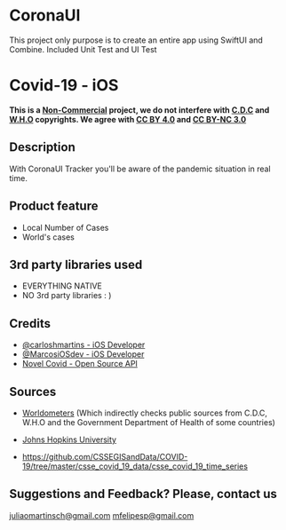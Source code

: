 # CoronaUI
This project only purpose is to create an entire app using SwiftUI and Combine. Included Unit Test and UI Test

# Covid-19 - iOS

**This is a <ins>Non-Commercial</ins> project, we do not interfere with [C.D.C](https://wwwnc.cdc.gov/eid/page/copyright-and-disclaimers) and [W.H.O](https://www.who.int/about/who-we-are/publishing-policies/copyright) copyrights.  We agree with [CC BY 4.0](https://creativecommons.org/licenses/by/4.0/) and [CC BY-NC 3.0](https://creativecommons.org/licenses/by-nc/3.0/igo/)**


## Description

With CoronaUI Tracker you'll be aware of the pandemic situation in real time.

## Product feature
- Local Number of Cases
- World's cases


## 3rd party libraries used
- EVERYTHING NATIVE
- NO 3rd party libraries : )

## Credits
- [@carloshmartins - iOS Developer](https://www.linkedin.com/in/carloshenriquemartins/)
- [@MarcosiOSdev - iOS Developer](https://www.linkedin.com/in/marcosfelipewd/)
- [Novel Covid - Open Source API](https://github.com/NovelCOVID/API)

## Sources
* [Worldometers](https://www.worldometers.info/coronavirus/)
(Which indirectly checks public sources from C.D.C, W.H.O and the Government Department of Health of some countries)

* [Johns Hopkins University](https://hub.jhu.edu/novel-coronavirus-information/)

* https://github.com/CSSEGISandData/COVID-19/tree/master/csse_covid_19_data/csse_covid_19_time_series

## Suggestions and Feedback? Please, contact us
juliaomartinsch@gmail.com
mfelipesp@gmail.com
